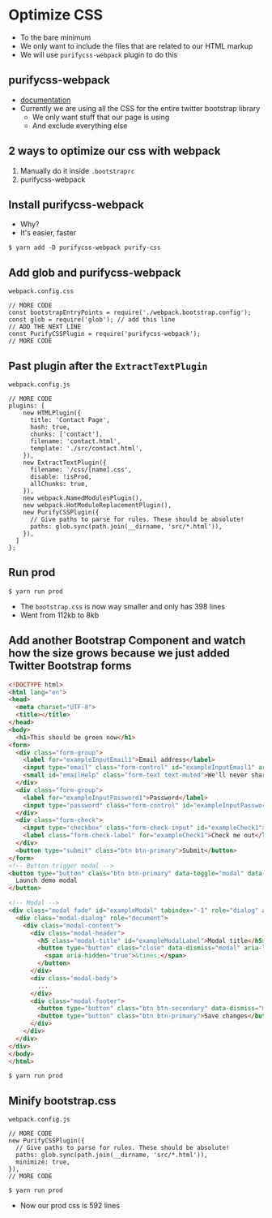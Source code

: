 # Optimize CSS
* To the bare minimum
* We only want to include the files that are related to our HTML markup
* We will use `purifycss-webpack` plugin to do this

## purifycss-webpack
* [documentation](https://github.com/webpack-contrib/purifycss-webpack)
* Currently we are using all the CSS for the entire twitter bootstrap library
    - We only want stuff that our page is using
    - And exclude everything else

## 2 ways to optimize our css with webpack
1. Manually do it inside `.bootstraprc`
2. purifycss-webpack

## Install purifycss-webpack
* Why?
* It's easier, faster

`$ yarn add -D purifycss-webpack purify-css`

## Add glob and purifycss-webpack
`webpack.config.css`

```
// MORE CODE
const bootstrapEntryPoints = require('./webpack.bootstrap.config');
const glob = require('glob'); // add this line
// ADD THE NEXT LINE
const PurifyCSSPlugin = require('purifycss-webpack'); 
// MORE CODE
```

## Past plugin after the `ExtractTextPlugin`
`webpack.config.js`

```
// MORE CODE
plugins: [
    new HTMLPlugin({
      title: 'Contact Page',
      hash: true,
      chunks: ['contact'],
      filename: 'contact.html',
      template: './src/contact.html',
    }),
    new ExtractTextPlugin({
      filename: '/css/[name].css',
      disable: !isProd,
      allChunks: true,
    }),
    new webpack.NamedModulesPlugin(),
    new webpack.HotModuleReplacementPlugin(),
    new PurifyCSSPlugin({
      // Give paths to parse for rules. These should be absolute!
      paths: glob.sync(path.join(__dirname, 'src/*.html')),
    }),
  ]
};
```

## Run prod
`$ yarn run prod`

* The `bootstrap.css` is now way smaller and only has 398 lines
* Went from 112kb to 8kb

## Add another Bootstrap Component and watch how the size grows because we just added Twitter Bootstrap forms

```html
<!DOCTYPE html>
<html lang="en">
<head>
  <meta charset="UTF-8">
  <title></title>
</head>
<body>
  <h1>This should be green now</h1>
<form>
  <div class="form-group">
    <label for="exampleInputEmail1">Email address</label>
    <input type="email" class="form-control" id="exampleInputEmail1" aria-describedby="emailHelp" placeholder="Enter email">
    <small id="emailHelp" class="form-text text-muted">We'll never share your email with anyone else.</small>
  </div>
  <div class="form-group">
    <label for="exampleInputPassword1">Password</label>
    <input type="password" class="form-control" id="exampleInputPassword1" placeholder="Password">
  </div>
  <div class="form-check">
    <input type="checkbox" class="form-check-input" id="exampleCheck1">
    <label class="form-check-label" for="exampleCheck1">Check me out</label>
  </div>
  <button type="submit" class="btn btn-primary">Submit</button>
</form>
<!-- Button trigger modal -->
<button type="button" class="btn btn-primary" data-toggle="modal" data-target="#exampleModal">
  Launch demo modal
</button>

<!-- Modal -->
<div class="modal fade" id="exampleModal" tabindex="-1" role="dialog" aria-labelledby="exampleModalLabel" aria-hidden="true">
  <div class="modal-dialog" role="document">
    <div class="modal-content">
      <div class="modal-header">
        <h5 class="modal-title" id="exampleModalLabel">Modal title</h5>
        <button type="button" class="close" data-dismiss="modal" aria-label="Close">
          <span aria-hidden="true">&times;</span>
        </button>
      </div>
      <div class="modal-body">
        ...
      </div>
      <div class="modal-footer">
        <button type="button" class="btn btn-secondary" data-dismiss="modal">Close</button>
        <button type="button" class="btn btn-primary">Save changes</button>
      </div>
    </div>
  </div>
</div>
</body>
</html>
```

`$ yarn run prod`

## Minify bootstrap.css
`webpack.config.js`

```
// MORE CODE
new PurifyCSSPlugin({
  // Give paths to parse for rules. These should be absolute!
  paths: glob.sync(path.join(__dirname, 'src/*.html')),
  minimize: true,
}),
// MORE CODE
```

`$ yarn run prod`



* Now our prod css is 592 lines


